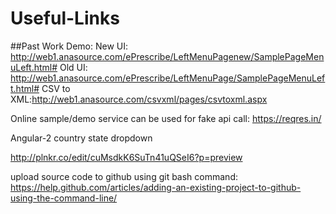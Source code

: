 # Useful-Links

##Past Work Demo:
New UI: http://web1.anasource.com/ePrescribe/LeftMenuPagenew/SamplePageMenuLeft.html#
Old UI: http://web1.anasource.com/ePrescribe/LeftMenuPage/SamplePageMenuLeft.html#
CSV to XML:http://web1.anasource.com/csvxml/pages/csvtoxml.aspx


Online sample/demo service can be used for fake api call:
https://reqres.in/


Angular-2 country state dropdown

http://plnkr.co/edit/cuMsdkK6SuTn41uQSeI6?p=preview

upload source code to github using git bash command: 
https://help.github.com/articles/adding-an-existing-project-to-github-using-the-command-line/
